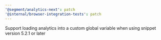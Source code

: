 ```yaml
---
'@segment/analytics-next': patch
'@internal/browser-integration-tests': patch
---
```


Support loading analytics into a custom global variable when using snippet version 5.2.1 or later
